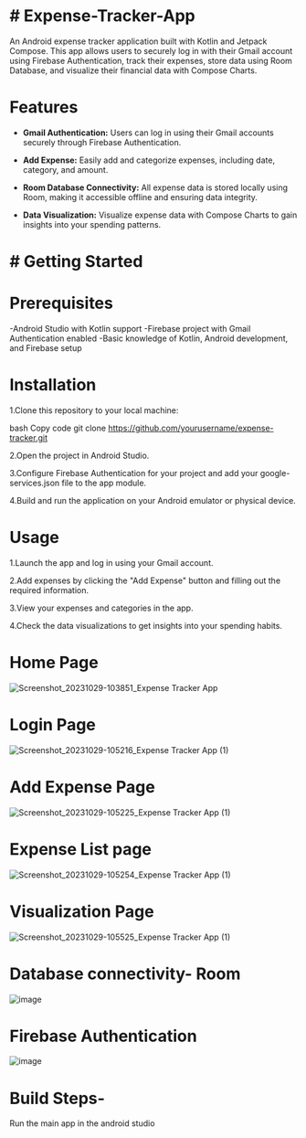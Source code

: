 # # Expense-Tracker-App

An Android expense tracker application built with Kotlin and Jetpack Compose. This app allows users to securely log in with their Gmail account using Firebase Authentication, track their expenses, store data using Room Database, and visualize their financial data with Compose Charts.

# Features
- **Gmail Authentication:** Users can log in using their Gmail accounts securely through Firebase Authentication.

- **Add Expense:** Easily add and categorize expenses, including date, category, and amount.

- **Room Database Connectivity:** All expense data is stored locally using Room, making it accessible offline and ensuring data integrity.

- **Data Visualization:** Visualize expense data with Compose Charts to gain insights into your spending patterns.


# # Getting Started
# Prerequisites
-Android Studio with Kotlin support
-Firebase project with Gmail Authentication enabled
-Basic knowledge of Kotlin, Android development, and Firebase setup

# Installation
1.Clone this repository to your local machine:

bash
Copy code
git clone https://github.com/yourusername/expense-tracker.git

2.Open the project in Android Studio.

3.Configure Firebase Authentication for your project and add your google-services.json file to the app module.

4.Build and run the application on your Android emulator or physical device.

# Usage
1.Launch the app and log in using your Gmail account.

2.Add expenses by clicking the "Add Expense" button and filling out the required information.

3.View your expenses and categories in the app.

4.Check the data visualizations to get insights into your spending habits.

#  Home Page

![Screenshot_20231029-103851_Expense Tracker App](https://github.com/aaseem22/Expense-Tracker-App/assets/98115116/3df64363-7965-42a2-8fab-56a7372f8ed2)


# Login Page

![Screenshot_20231029-105216_Expense Tracker App (1)](https://github.com/aaseem22/Expense-Tracker-App/assets/98115116/8257ba3a-bae4-4a1b-83fc-2bb43d2f1294)


# Add Expense Page

![Screenshot_20231029-105225_Expense Tracker App (1)](https://github.com/aaseem22/Expense-Tracker-App/assets/98115116/2feb1b1d-32ba-473c-85ca-9cc740bb8b6a)


# Expense List page

![Screenshot_20231029-105254_Expense Tracker App (1)](https://github.com/aaseem22/Expense-Tracker-App/assets/98115116/0a372577-7ff0-4d11-982d-7c7769e6d371)


# Visualization Page

![Screenshot_20231029-105525_Expense Tracker App (1)](https://github.com/aaseem22/Expense-Tracker-App/assets/98115116/e45c5cd5-97b1-4727-832b-189a3ede8e22)

# Database connectivity- Room

![image](https://github.com/aaseem22/Expense-Tracker-App/assets/98115116/b925a067-c708-4f4a-a171-91401936f9a8)

# Firebase Authentication

![image](https://github.com/aaseem22/Expense-Tracker-App/assets/98115116/ddcbbf95-996a-4034-b977-d3b8e63a2a57)

# Build Steps-
Run the main app in the android studio

